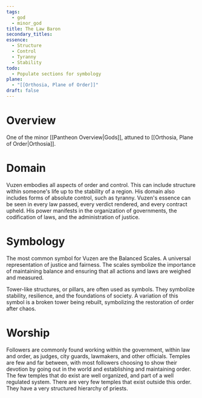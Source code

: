 ```yaml
---
tags:
  - god
  - minor_god
title: The Law Baron
secondary_titles: 
essence:
  - Structure
  - Control
  - Tyranny
  - Stability
todo:
  - Populate sections for symbology
plane:
  - "[[Orthosia, Plane of Order]]"
draft: false
---
```

# Overview
One of the minor [[Pantheon Overview|Gods]], attuned to [[Orthosia, Plane of Order|Orthosia]].
# Domain
Vuzen embodies all aspects of order and control. This can include structure within someone's life up to the stability of a region. His domain also includes forms of absolute control, such as tyranny. Vuzen's essence can be seen in every law passed, every verdict rendered, and every contract upheld. His power manifests in the organization of governments, the codification of laws, and the administration of justice.
# Symbology
The most common symbol for Vuzen are the Balanced Scales. A universal representation of justice and fairness. The scales symbolize the importance of maintaining balance and ensuring that all actions and laws are weighed and measured.

Tower-like structures, or pillars, are often used as symbols. They symbolize stability, resilience, and the foundations of society. A variation of this symbol is a broken tower being rebuilt, symbolizing the restoration of order after chaos.
# Worship
Followers are commonly found working within the government, within law and order, as judges, city guards, lawmakers, and other officials. Temples are few and far between, with most followers choosing to show their devotion by going out in the world and establishing and maintaining order. The few temples that do exist are well organized, and part of a well regulated system. There are very few temples that exist outside this order. They have a very structured hierarchy of priests.